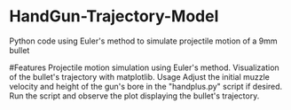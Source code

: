 # HandGun-Trajectory-Model
Python code using Euler's method to simulate projectile motion of a 9mm bullet



#Features
Projectile motion simulation using Euler's method.
Visualization of the bullet's trajectory with matplotlib.
Usage
Adjust the initial muzzle velocity and height of the gun's bore in the "handplus.py" script if desired.
Run the script and observe the plot displaying the bullet's trajectory.

